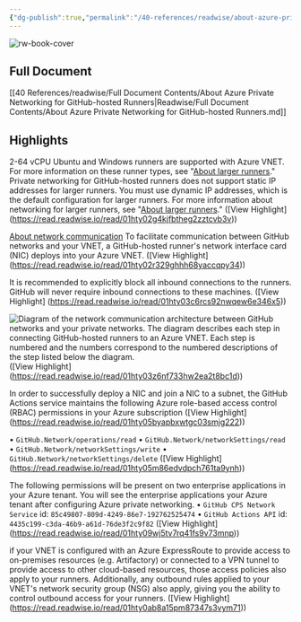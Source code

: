 ```yaml
---
{"dg-publish":true,"permalink":"/40-references/readwise/about-azure-private-networking-for-git-hub-hosted-runners/","tags":["rw/articles"]}
---
```


![rw-book-cover](https://github.githubassets.com/images/modules/open_graph/github-logo.png)

## Full Document
[[40 References/readwise/Full Document Contents/About Azure Private Networking for GitHub-hosted Runners\|Readwise/Full Document Contents/About Azure Private Networking for GitHub-hosted Runners.md]]

## Highlights
2-64 vCPU Ubuntu and Windows runners are supported with Azure VNET. For more information on these runner types, see "[About larger runners](https://docs.github.com/en/actions/using-github-hosted-runners/about-larger-runners/about-larger-runners#about-ubuntu-and-windows-larger-runners)."
Private networking for GitHub-hosted runners does not support static IP addresses for larger runners. You must use dynamic IP addresses, which is the default configuration for larger runners. For more information about networking for larger runners, see "[About larger runners](https://docs.github.com/en/actions/using-github-hosted-runners/about-larger-runners/about-larger-runners#networking-for-larger-runners)." ([View Highlight] (https://read.readwise.io/read/01hty02g4kjfbtheg2zztcvb3v))


[About network communication](https://docs.github.com/en/organizations/managing-organization-settings/about-azure-private-networking-for-github-hosted-runners-in-your-organization#about-network-communication)
To facilitate communication between GitHub networks and your VNET, a GitHub-hosted runner's network interface card (NIC) deploys into your Azure VNET. ([View Highlight] (https://read.readwise.io/read/01hty02r329ghhh68yaccqpy34))


It is recommended to explicitly block all inbound connections to the runners. GitHub will never require inbound connections to these machines. ([View Highlight] (https://read.readwise.io/read/01hty03c6rcs92nwqew6e346x5))


![Diagram of the network communication architecture between GitHub networks and your private networks. The diagram describes each step in connecting GitHub-hosted runners to an Azure VNET. Each step is numbered and the numbers correspond to the numbered descriptions of the step listed below the diagram.](https://docs.github.com/assets/cb-275807/images/help/actions/actions-vnet-injected-larger-runners-architecture.png) ([View Highlight] (https://read.readwise.io/read/01hty03z6nf733hw2ea2t8bc1d))


In order to successfully deploy a NIC and join a NIC to a subnet, the GitHub Actions service maintains the following Azure role-based access control (RBAC) permissions in your Azure subscription ([View Highlight] (https://read.readwise.io/read/01hty05byapbxwtgc03smjg222))


• `GitHub.Network/operations/read`
• `GitHub.Network/networkSettings/read`
• `GitHub.Network/networkSettings/write`
• `GitHub.Network/networkSettings/delete` ([View Highlight] (https://read.readwise.io/read/01hty05m86edvdpch761ta9ynh))


The following permissions will be present on two enterprise applications in your Azure tenant. You will see the enterprise applications your Azure tenant after configuring Azure private networking.
• `GitHub CPS Network Service` id: `85c49807-809d-4249-86e7-192762525474`
• `GitHub Actions API` id: `4435c199-c3da-46b9-a61d-76de3f2c9f82` ([View Highlight] (https://read.readwise.io/read/01hty09wj5tv7rq41fs9v73mnp))


if your VNET is configured with an Azure ExpressRoute to provide access to on-premises resources (e.g. Artifactory) or connected to a VPN tunnel to provide access to other cloud-based resources, those access policies also apply to your runners. Additionally, any outbound rules applied to your VNET's network security group (NSG) also apply, giving you the ability to control outbound access for your runners. ([View Highlight] (https://read.readwise.io/read/01hty0ab8a15pm87347s3vym71))


